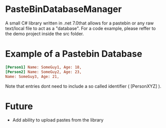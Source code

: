 # PasteBinDatabaseManager
A small C# library written in .net 7.0that allows for a pastebin or any raw text/local file to act as a "database".
For a code example, please reffer to the demo project inside the src folder.

# Example of a Pastebin Database
```ini
[Person1] Name: SomeGuy1, Age: 18,
[Person2] Name: SomeGuy2, Age: 23,
Name: SomeGuy3, Age: 21,
```
Note that entries dont need to include a so called identifier ( [PersonXYZ] ).

# Future

- Add ability to upload pastes from the library
